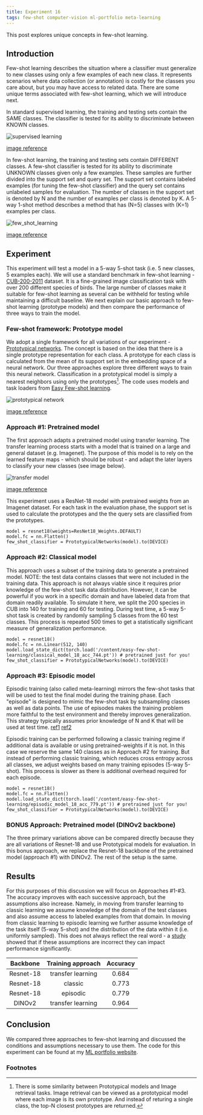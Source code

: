 ```yaml
---
title: Experiment 16
tags: few-shot computer-vision ml-portfolio meta-learning
---
```


This post explores unique concepts in few-shot learning.

## Introduction

Few-shot learning describes the situation where a classifier must generalize to new classes using only a few examples of each new class. It represents scenarios where data collection (or annotation) is costly for the classes you care about, but you may have access to related data. There are some unique terms associated with few-shot learning, which we will introduce next.

In standard supervised learning, the training and testing sets contain the SAME classes. The classifier is tested for its ability to discriminate between KNOWN classes.

![supervised learning](/assets/images/supervised_learning.PNG "supervised learning")

[image reference](https://ieeexplore.ieee.org/document/10287966)

In few-shot learning, the training and testing sets contain DIFFERENT classes. A few-shot classifier is tested for its ability to discriminate UNKNOWN classes given only a few examples. These samples are further divided into the support set and query set. The support set contains labeled examples (for tuning the few-shot classifier) and the query set contains unlabeled samples for evaluation. The number of classes in the support set is denoted by N and the number of examples per class is denoted by K. A 5-way 1-shot method describes a method that has (N=5) classes with (K=1) examples per class.

![few_shot_learning](/assets/images/few_shot_learning.PNG "few_shot_learning")

[image reference](https://ieeexplore.ieee.org/document/10287966)

## Experiment

This experiment will test a model in a 5-way 5-shot task (i.e. 5 new classes, 5 examples each). We will use a standard benchmark in few-shot learning -  [CUB-200-2011](https://www.vision.caltech.edu/datasets/cub_200_2011/) dataset. It is a fine-grained image classification task with over 200 different species of birds. The large number of classes make it suitable for few-shot learning as several can be withheld for testing while maintaining a difficult baseline. We next explain our basic approach to few-shot learning (prototype models) and then compare the performance of three ways to train the model.

### Few-shot framework: Prototype model

We adopt a single framework for all variations of our experiment - [Prototypical networks](https://arxiv.org/abs/1703.05175). The concept is based on the idea that there is a single prototype representation for each class. A prototype for each class is calculated from the mean of its support set in the embedding space of a neural network. Our three approaches explore three different ways to train this neural network. Classification in a prototypical model is simply a nearest neighbors using only the prototypes[^1]. The code uses models and task loaders from [Easy Few-shot learning](https://github.com/sicara/easy-few-shot-learning).

![prototypical network](/assets/images/prototypical_network.jpeg "prototypical network")

[image reference](https://www.sciencedirect.com/science/article/abs/pii/S0925231221001818)


### Approach #1: Pretrained model

The first approach adapts a pretrained model using transfer learning. The transfer learning process starts with a model that is trained on a large and general dataset (e.g. Imagenet). The purpose of this model is to rely on the learned feature maps - which should be robust - and adapt the later layers to classify your new classes (see image below). 

![transfer model](/assets/images/transfer_learning.png "transfer model")

[image reference](https://www.nature.com/articles/s41598-024-54923-y)

This experiment uses a ResNet-18 model with pretrained weights from an Imagenet dataset. For each task in the evaluation phase, the support set is used to calculate the prototypes and the the query sets are classified from the prototypes.

```
model = resnet18(weights=ResNet18_Weights.DEFAULT)
model.fc = nn.Flatten()
few_shot_classifier = PrototypicalNetworks(model).to(DEVICE)
```

### Approach #2: Classical model

This approach uses a subset of the training data to generate a pretrained model. NOTE: the test data contains classes that were not included in the training data. This approach is not always viable since it requires prior knowledge of the few-shot task data distribution. However, it can be powerful if you work in a specific domain and have labeled data from that domain readily available. To simulate it here, we split the 200 species in CUB into 140 for training and 60 for testing. During test time, a 5-way 5-shot task is created by randomly sampling 5 classes from the 60 test classes. This process is repeated 500 times to get a statistically significant measure of generalization performance.

```
model = resnet18()
model.fc = nn.Linear(512, 140)
model.load_state_dict(torch.load('/content/easy-few-shot-learning/classical_model_18_acc_744.pt')) # pretrained just for you!
few_shot_classifier = PrototypicalNetworks(model).to(DEVICE)
```

### Approach #3: Episodic model

Episodic training (also called meta-learning) mirrors the few-shot tasks that will be used to test the final model during the training phase. Each "episode" is designed to mimic the few-shot task by subsampling classes as well as data points. The use of episodes makes the training problem more faithful to the test environment and thereby improves generalization. This strategy typically assumes prior knowledge of N and K that will be used at test time. [ref1](https://arxiv.org/pdf/2204.11181) [ref2](https://arxiv.org/pdf/1703.05175)

Episodic training can be performed following a classic training regime if additional data is available or using pretrained-weights if it is not. In this case we reserve the same 140 classes as in Approach #2 for training. But instead of performing classic training, which reduces cross entropy across all classes, we adjust weights based on many training episodes (5-way 5-shot). This process is slower as there is additional overhead required for each episode.

```
model = resnet18()
model.fc = nn.Flatten()
model.load_state_dict(torch.load('/content/easy-few-shot-learning/episodic_model_18_acc_779.pt')) # pretrained just for you!
few_shot_classifier = PrototypicalNetworks(model).to(DEVICE)
```

### BONUS Approach: Pretrained model (DINOv2 backbone)

The three primary variations above can be compared directly because they are all variations of Resnet-18 and use Prototypical models for evaluation. In this bonus approach, we replace the Resnet-18 backbone of the pretrained model (approach #1) with DINOv2. The rest of the setup is the same. 

## Results

For this purposes of this discussion we will focus on Approaches #1-#3. The accuracy improves with each successive approach, but the assumptions also increase. Namely, in moving from transfer learning to classic learning we assume knowledge of the domain of the test classes and also assume access to labeled examples from that domain. In moving from classic learning to episodic learning we further assume knowledge of the task itself (5-way 5-shot) and the distribution of the data within it (i.e. uniformly sampled). This does not always reflect the real word - a [study](https://arxiv.org/abs/2204.11181) showed that if these assumptions are incorrect they can impact performance significantly. 

|  Backbone | Training approach | Accuracy |
|:---------:|:-----------------:|:--------:|
| Resnet-18 | transfer learning |   0.684  |
| Resnet-18 |      classic      |   0.773  |
| Resnet-18 |      episodic     |   0.779  |
|   DINOv2  | transfer learning |   0.964  |


## Conclusion

We compared three approaches to few-shot learning and discussed the conditions and assumptions necessary to use them. The code for this experiment can be found at my [ML portfolio website](https://github.com/dlfelps/ml_portfolio).

### Footnotes

[^1]: There is some similarity between Prototypical models and Image retrieval tasks. Image retrieval can be viewed as a prototypical model where each image is its own prototype. And instead of returing a single class, the top-N closest prototypes are returned.

 